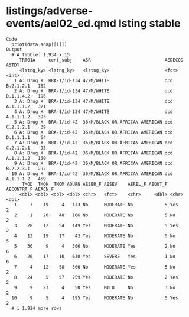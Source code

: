 # listings/adverse-events/ael02_ed.qmd lsting stable

    Code
      print(data_snap[[i]])
    Output
      # A tibble: 1,934 x 15
         TRT01A     cent_subj    ASR                            AEDECOD       ASTDY
         <lstng_ky> <lstng_ky>   <lstng_ky>                     <fct>         <int>
       1 A: Drug X  BRA-1/id-134 47/M/WHITE                     dcd B.2.1.2.1   162
       2 A: Drug X  BRA-1/id-134 47/M/WHITE                     dcd D.1.1.4.2   196
       3 A: Drug X  BRA-1/id-134 47/M/WHITE                     dcd A.1.1.1.2   321
       4 A: Drug X  BRA-1/id-134 47/M/WHITE                     dcd A.1.1.1.2   393
       5 A: Drug X  BRA-1/id-42  36/M/BLACK OR AFRICAN AMERICAN dcd C.2.1.2.1    39
       6 A: Drug X  BRA-1/id-42  36/M/BLACK OR AFRICAN AMERICAN dcd D.1.1.1.1    64
       7 A: Drug X  BRA-1/id-42  36/M/BLACK OR AFRICAN AMERICAN dcd C.2.1.2.1    95
       8 A: Drug X  BRA-1/id-42  36/M/BLACK OR AFRICAN AMERICAN dcd A.1.1.1.2   160
       9 A: Drug X  BRA-1/id-42  36/M/BLACK OR AFRICAN AMERICAN dcd B.2.2.3.1   292
      10 A: Drug X  BRA-1/id-42  36/M/BLACK OR AFRICAN AMERICAN dcd A.1.1.1.2   459
          TMOD  TMOH  TMOM ADURN AESER_F AESEV    AEREL_F AEOUT_F AECONTRT_F AEACN_F
         <dbl> <dbl> <dbl> <dbl> <chr>   <fct>    <chr>     <dbl> <chr>        <dbl>
       1     7    19     4   173 No      MODERATE No            5 Yes              2
       2     1    20    48   166 No      MODERATE No            5 No               2
       3    28    12    54   149 Yes     MODERATE No            5 Yes              2
       4    12    19    17    43 Yes     MODERATE No            5 No               5
       5    30     9     4   506 No      MODERATE Yes           2 No               6
       6    26    17    10   630 Yes     SEVERE   Yes           1 No               6
       7     4    12    58   306 No      MODERATE Yes           5 No               2
       8    24     5    57   259 Yes     MODERATE No            2 Yes              2
       9     9    23     4    50 Yes     MILD     No            3 No               2
      10     9     5     4   195 Yes     MODERATE No            5 Yes              2
      # i 1,924 more rows

